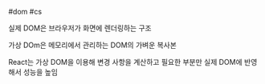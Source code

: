 #dom #cs 

실제 DOM은 브라우저가 화면에 렌더링하는 구조

가상 DOm은 메모리에서 관리하는 DOM의 가벼운 복사본

React는 가상 DOM을 이용해 변경 사항을 계산하고 필요한 부분만 실제 DOM에 반영해서 성능을 높임
